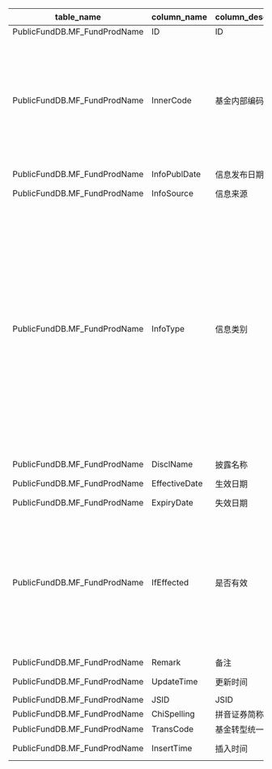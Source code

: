 | table_name | column_name | column_description | 注释 | Annotation | 数据示例|
|---|---|---|---|---|---|
| PublicFundDB.MF_FundProdName | ID| ID ||| 596367161784|
| PublicFundDB.MF_FundProdName | InnerCode | 基金内部编码 | 基金内部编码（InnerCode）：与“证券主表（SecuMain）”中的“证券内部编码（InnerCode）”关联，得到基金的交易代码、简称等。 | Fund internal code (InnerCode): associated with the "security internal code (InnerCode)" in the "security main table (SecuMain)", to obtain the fund's trading code, abbreviation, etc.| 202914|
| PublicFundDB.MF_FundProdName | InfoPublDate| 信息发布日期 ||| 2019-02-11 12:00:00.000 |
| PublicFundDB.MF_FundProdName | InfoSource| 信息来源 ||| 上市交易公告书|
| PublicFundDB.MF_FundProdName | InfoType| 信息类别 | 信息类别(InfoType)与(CT_SystemConst)表中的DM字段关联，令LB = 1850，得到信息类别的具体描述：1-证券交易所简称，2-集中申购简称，3-ETF申购赎回简称，4-证监会简称，5-扩位证券简称，6-公告披露简称，8-基金全称。 | The InfoType is associated with the DM field in the CT_SystemConst table, setting LB to 1850 yields the specific description of the InfoType: 1-Stock Exchange Abbreviation, 2-Central Subscription Abbreviation, 3-ETF Subscription and Redemption Abbreviation, 4-CSRC Abbreviation, 5-Extended Security Abbreviation, 6-Announcement Disclosure Abbreviation, 8-Fund Full Name. | 1 |
| PublicFundDB.MF_FundProdName | DisclName | 披露名称 ||| 新经济HK|
| PublicFundDB.MF_FundProdName | EffectiveDate | 生效日期 ||| 2019-02-14 12:00:00.000 |
| PublicFundDB.MF_FundProdName | ExpiryDate| 失效日期 ||| null|
| PublicFundDB.MF_FundProdName | IfEffected| 是否有效 | 是否有效(IfEffected)与(CT_SystemConst)表中的DM字段关联，令LB = 999 AND DM IN (1,2)，得到是否有效的具体描述：1-是，2-否。 | Whether "IfEffected" is associated with the "DM" field in the "CT_SystemConst" table, let LB = 999 AND DM IN (1,2), to obtain the specific description of whether it is effective: 1-Yes, 2-No.| 1 |
| PublicFundDB.MF_FundProdName | Remark| 备注 ||| null|
| PublicFundDB.MF_FundProdName | UpdateTime| 更新时间 ||| 2022-06-21 03:28:55.580 |
| PublicFundDB.MF_FundProdName | JSID| JSID ||| 709107373104|
| PublicFundDB.MF_FundProdName | ChiSpelling | 拼音证券简称 ||| XJJHK |
| PublicFundDB.MF_FundProdName | TransCode | 基金转型统一编码 ||| 202914|
| PublicFundDB.MF_FundProdName | InsertTime| 插入时间 ||| 2018-11-24 09:32:41.783 |